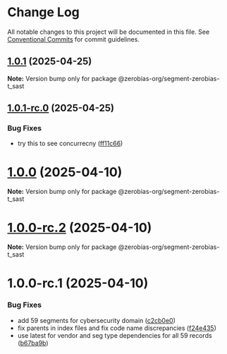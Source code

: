 # Change Log

All notable changes to this project will be documented in this file.
See [Conventional Commits](https://conventionalcommits.org) for commit guidelines.

## [1.0.1](https://github.com/zerobias-org/segment/compare/@zerobias-org/segment-zerobias-t_sast@1.0.1-rc.0...@zerobias-org/segment-zerobias-t_sast@1.0.1) (2025-04-25)

**Note:** Version bump only for package @zerobias-org/segment-zerobias-t_sast





## [1.0.1-rc.0](https://github.com/zerobias-org/segment/compare/@zerobias-org/segment-zerobias-t_sast@1.0.0...@zerobias-org/segment-zerobias-t_sast@1.0.1-rc.0) (2025-04-25)


### Bug Fixes

* try this to see concurrecny ([ff11c66](https://github.com/zerobias-org/segment/commit/ff11c66d67cb9f185098fd640d4139178d29ae22))





# [1.0.0](https://github.com/zerobias-org/segment/compare/@zerobias-org/segment-zerobias-t_sast@1.0.0-rc.2...@zerobias-org/segment-zerobias-t_sast@1.0.0) (2025-04-10)

**Note:** Version bump only for package @zerobias-org/segment-zerobias-t_sast





# [1.0.0-rc.2](https://github.com/zerobias-org/segment/compare/@zerobias-org/segment-zerobias-t_sast@1.0.0-rc.1...@zerobias-org/segment-zerobias-t_sast@1.0.0-rc.2) (2025-04-10)

**Note:** Version bump only for package @zerobias-org/segment-zerobias-t_sast





# 1.0.0-rc.1 (2025-04-10)


### Bug Fixes

* add 59 segments for cybersecurity domain ([c2cb0e0](https://github.com/zerobias-org/segment/commit/c2cb0e0c1f1eabb51d7f5a6ae6db98c1516fcdbe))
* fix parents in index files and fix code name discrepancies ([f24e435](https://github.com/zerobias-org/segment/commit/f24e4352453caaa05074cc6bb66ee8ed21a4f11d))
* use latest for vendor and seg type dependencies for all 59 records ([b67ba9b](https://github.com/zerobias-org/segment/commit/b67ba9bed7a90fad3b084161ebc603b5b35214b8))
